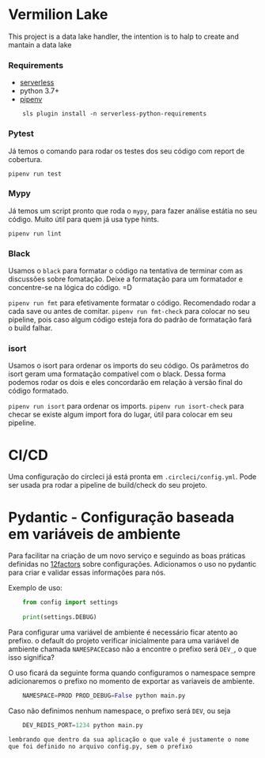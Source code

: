 # Vermilion Lake

This project is a data lake handler, the intention is to halp to create and mantain a data lake

### Requirements

- [serverless](https://serverless.com/framework/docs/getting-started/)
- python 3.7+
- [pipenv](https://pipenv-fork.readthedocs.io/en/latest/)


```shell
    sls plugin install -n serverless-python-requirements
```


### Pytest

Já temos o comando para rodar os testes dos seu código com report de cobertura.

`pipenv run test`

### Mypy

Já temos um script pronto que roda o `mypy`, para fazer análise estátia no seu código. Muito útil para quem já usa type hints.

`pipenv run lint`

### Black

Usamos o `black` para formatar o código na tentativa de terminar com as discussões sobre fomatação. Deixe a formatação para um formatador e concentre-se na lógica do código. =D

`pipenv run fmt` para efetivamente formatar o código. Recomendado rodar a cada save ou antes de comitar.
`pipenv run fmt-check` para colocar no seu pipeline, pois caso algum código esteja fora do padrão de formatação fará o build falhar.

### isort

Usamos o isort para ordenar os imports do seu código. Os parâmetros do isort geram uma formatação compatível com o black. Dessa forma podemos rodar os dois e eles concordarão em relação à versão final do código formatado.

`pipenv run isort` para ordenar os imports.
`pipenv run isort-check` para checar se existe algum import fora do lugar, útil para colocar em seu pipeline.

# CI/CD

Uma configuração do circleci já está pronta em `.circleci/config.yml`. Pode ser usada pra rodar a pipeline de build/check do seu projeto.


# Pydantic - Configuração baseada em variáveis de ambiente


Para facilitar na criação de um novo serviço e seguindo as boas práticas definidas no [12factors](https://12factor.net/config) sobre configurações.
Adicionamos o uso no pydantic para criar e validar essas informações para nós.

Exemplo de uso:

```python
    from config import settings
    
    print(settings.DEBUG)
```

Para configurar uma variável de ambiente é necessário ficar atento ao prefixo.
o default do projeto verificar inicialmente para uma variável de ambiente chamada `NAMESPACE`caso não a
encontre o prefixo será `DEV_`, o que isso significa?

O uso ficará da seguinte forma quando configuramos o namespace sempre adicionaremos o prefixo no
momento de exportar as variaveis de ambiente.

```python
    NAMESPACE=PROD PROD_DEBUG=False python main.py
```

Caso não definimos nenhum namespace, o prefixo será `DEV`, ou seja

```python
    DEV_REDIS_PORT=1234 python main.py
```

`lembrando que dentro da sua aplicação o que vale é justamente o nome que foi definido no arquivo config.py, sem o prefixo`



